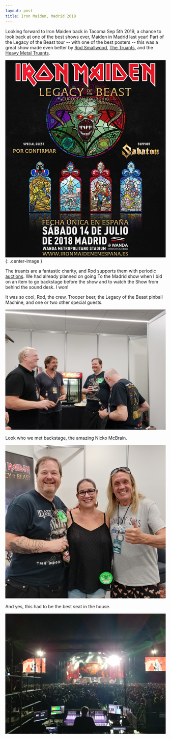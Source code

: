 ```yaml
---
layout: post
title: Iron Maiden, Madrid 2018
---
```


<style type="text/css" media="screen">
.center-image
{
    margin: 0 auto;
    display: block;
}
</style>

Looking forward to Iron Maiden back in Tacoma Sep 5th 2019, a chance to look back at one 
of the best shows ever, Maiden in Madrid last year! Part of the Legacy of the Beast 
tour -- with one of the best posters -- this was a great show made even better by
[Rod Smallwood](https://en.wikipedia.org/wiki/Rod_Smallwood), 
[The Truants](https://thetruants.co.uk/), and the 
[Heavy Metal Truants](https://heavymetaltruants.com/).

![Madrid 2018](/assets/img/music/music-maiden-poster.jpg){: .center-image }

The truants are a fantastic charity, and Rod supports them with periodic 
[auctions](https://www.givergy.com/charity/the-truants). We had already planned on going
To the Madrid show when I bid on an item to go backstage before the show and to watch the
Show from behind the sound desk. I won!

It was so cool, Rod, the crew, Trooper beer, the Legacy of the Beast pinball
Machine, and one or two other special guests.

![Nicko McBrain!](/assets/img/music/music-maiden-rod.jpg)

Look who we met backstage, the amazing Nicko McBrain.

![Nicko McBrain!](/assets/img/music/music-maiden-nicko.jpg)

And yes, this had to be the best seat in the house.

![Best Seat in The House](/assets/img/music/music-maiden-stage.jpg)


